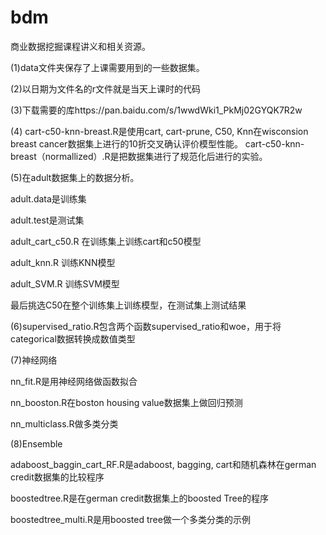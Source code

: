 # bdm

商业数据挖掘课程讲义和相关资源。

(1)data文件夹保存了上课需要用到的一些数据集。

(2)以日期为文件名的r文件就是当天上课时的代码

(3)下载需要的库https://pan.baidu.com/s/1wwdWki1_PkMj02GYQK7R2w

(4) cart-c50-knn-breast.R是使用cart, cart-prune, C50, Knn在wisconsion breast cancer数据集上进行的10折交叉确认评价模型性能。
cart-c50-knn-breast（normallized）.R是把数据集进行了规范化后进行的实验。

(5)在adult数据集上的数据分析。

adult.data是训练集

adult.test是测试集

adult_cart_c50.R 在训练集上训练cart和c50模型

adult_knn.R 训练KNN模型

adult_SVM.R 训练SVM模型

最后挑选C50在整个训练集上训练模型，在测试集上测试结果

(6)supervised_ratio.R包含两个函数supervised_ratio和woe，用于将categorical数据转换成数值类型

(7)神经网络

nn_fit.R是用神经网络做函数拟合

nn_booston.R在boston housing value数据集上做回归预测

nn_multiclass.R做多类分类

(8)Ensemble

adaboost_baggin_cart_RF.R是adaboost, bagging, cart和随机森林在german credit数据集的比较程序

boostedtree.R是在german credit数据集上的boosted Tree的程序

boostedtree_multi.R是用boosted tree做一个多类分类的示例
